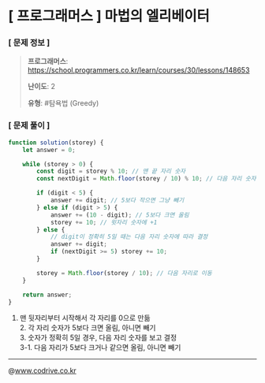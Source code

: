 # [ 프로그래머스 ] 마법의 엘리베이터

### [ 문제 정보 ]
> **프로그래머스**: https://school.programmers.co.kr/learn/courses/30/lessons/148653
> 
> **난이도**: 2
>
> **유형**: #탐욕법 (Greedy)


### [ 문제 풀이 ]
```JavaScript
function solution(storey) {
    let answer = 0;

    while (storey > 0) {
        const digit = storey % 10; // 맨 끝 자리 숫자
        const nextDigit = Math.floor(storey / 10) % 10; // 다음 자리 숫자

        if (digit < 5) {
            answer += digit; // 5보다 작으면 그냥 빼기
        } else if (digit > 5) {
            answer += (10 - digit); // 5보다 크면 올림
            storey += 10; // 윗자리 숫자에 +1
        } else {
            // digit이 정확히 5일 때는 다음 자리 숫자에 따라 결정
            answer += digit;
            if (nextDigit >= 5) storey += 10;
        }

        storey = Math.floor(storey / 10); // 다음 자리로 이동
    }

    return answer;
}

```
1. 맨 뒷자리부터 시작해서 각 자리를 0으로 만듦<br>2. 각 자리 숫자가 5보다 크면 올림, 아니면 빼기<br>3. 숫자가 정확히 5일 경우,  다음 자리 숫자를 보고 결정<br>3-1. 다음 자리가 5보다 크거나 같으면 올림, 아니면 빼기


---
@www.codrive.co.kr